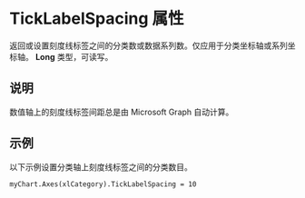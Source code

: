 
# TickLabelSpacing 属性

返回或设置刻度线标签之间的分类数或数据系列数。仅应用于分类坐标轴或系列坐标轴。 **Long** 类型，可读写。


## 说明

数值轴上的刻度线标签间距总是由 Microsoft Graph 自动计算。


## 示例

以下示例设置分类轴上刻度线标签之间的分类数目。


```
myChart.Axes(xlCategory).TickLabelSpacing = 10
```

